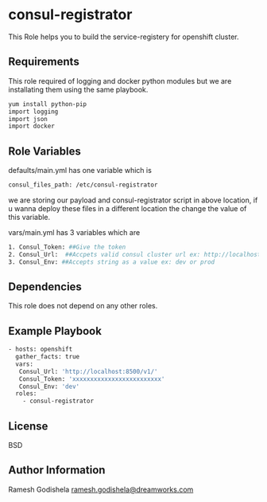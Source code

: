 consul-registrator
=========
This Role helps you to build the service-registery for openshift cluster.

Requirements
------------
This role required of logging and docker python modules but we are installating them using the same playbook.

```sh
yum install python-pip
import logging
import json
import docker
```
Role Variables
--------------
defaults/main.yml has one variable which is
```sh
consul_files_path: /etc/consul-registrator
```
we are storing our payload and consul-registrator script in above location, if u wanna deploy these files in a different location the change the value of this variable.

vars/main.yml has 3 variables which are
```sh
1. Consul_Token: ##Give the token
2. Consul_Url:  ##Accpets valid consul cluster url ex: http://localhost:8500/v1/
3. Consul_Env: ##Accepts string as a value ex: dev or prod
```

Dependencies
------------
This role does not depend on any other roles.

Example Playbook
----------------
```sh
- hosts: openshift
  gather_facts: true
  vars: 
   Consul_Url: 'http://localhost:8500/v1/'
   Consul_Token: 'xxxxxxxxxxxxxxxxxxxxxxxxx'
   Consul_Env: 'dev'
  roles:
    - consul-registrator
```
License
-------

BSD

Author Information
------------------
Ramesh Godishela <ramesh.godishela@dreamworks.com>
